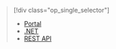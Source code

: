 > [!div class="op_single_selector"]
> * [Portal](../articles/media-services/media-services-manage-content.md#encode)
> * [.NET](../articles/media-services/media-services-dotnet-encode-asset.md)
> * [REST API](../articles/media-services/media-services-rest-encode-asset.md)
> 
> 

<!---HONumber=Oct15_HO3-->